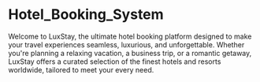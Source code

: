 # Hotel_Booking_System
Welcome to LuxStay, the ultimate hotel booking platform designed to make your travel experiences seamless, luxurious, and unforgettable. Whether you're planning a relaxing vacation, a business trip, or a romantic getaway, LuxStay offers a curated selection of the finest hotels and resorts worldwide, tailored to meet your every need.
